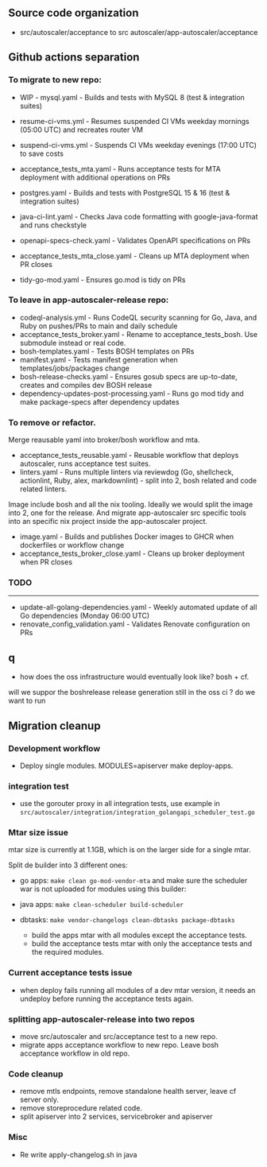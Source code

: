 ## Source code organization 

- src/autoscaler/acceptance to src autoscaler/app-autoscaler/acceptance

## Github actions separation

### To migrate to new repo: 

- WIP - mysql.yaml - Builds and tests with MySQL 8 (test & integration suites)

- resume-ci-vms.yml - Resumes suspended CI VMs weekday mornings (05:00 UTC) and recreates router VM
- suspend-ci-vms.yml - Suspends CI VMs weekday evenings (17:00 UTC) to save costs
- acceptance_tests_mta.yaml - Runs acceptance tests for MTA deployment with additional operations on PRs
- postgres.yaml - Builds and tests with PostgreSQL 15 & 16 (test & integration suites)
- java-ci-lint.yaml - Checks Java code formatting with google-java-format and runs checkstyle
- openapi-specs-check.yaml - Validates OpenAPI specifications on PRs
- acceptance_tests_mta_close.yaml - Cleans up MTA deployment when PR closes
- tidy-go-mod.yaml - Ensures go.mod is tidy on PRs


### To leave in app-autoscaler-release repo:

- codeql-analysis.yml - Runs CodeQL security scanning for Go, Java, and Ruby on pushes/PRs to main and daily
schedule
- acceptance_tests_broker.yaml - Rename to acceptance_tests_bosh. Use submodule instead or real code.
- bosh-templates.yaml - Tests BOSH templates on PRs
- manifest.yaml - Tests manifest generation when templates/jobs/packages change
- bosh-release-checks.yaml - Ensures gosub specs are up-to-date, creates and compiles dev BOSH release
- dependency-updates-post-processing.yaml - Runs go mod tidy and make package-specs after dependency updates

### To remove or refactor.

Merge reausable yaml into broker/bosh workflow and mta.
- acceptance_tests_reusable.yaml - Reusable workflow that deploys autoscaler, runs acceptance test suites. 
- linters.yaml - Runs multiple linters via reviewdog (Go, shellcheck, actionlint, Ruby, alex, markdownlint) - split into 2, bosh related and code related linters.

Image include bosh and all the nix tooling. Ideally we would split the image into 2, one for the release.
And migrate app-autoscaler src specific tools into an specific nix project inside the app-autoscaler project.
- image.yaml - Builds and publishes Docker images to GHCR when dockerfiles or workflow change
- acceptance_tests_broker_close.yaml - Cleans up broker deployment when PR closes


### TODO
--- 
- update-all-golang-dependencies.yaml - Weekly automated update of all Go dependencies (Monday 06:00 UTC)
- renovate_config_validation.yaml - Validates Renovate configuration on PRs

## q
- how does the oss infrastructure would eventually look like? bosh + cf.

will we suppor the boshrelease release generation still in the oss ci ?
do we want to run


## Migration cleanup

### Development workflow
- Deploy single modules. MODULES=apiserver make deploy-apps.

### integration test
- use the gorouter proxy in all integration tests, use example in `src/autoscaler/integration/integration_golangapi_scheduler_test.go`

### Mtar size issue

mtar size is currently at 1.1GB, which is on the larger side for a single mtar.

Split de builder into 3 different ones:

- go apps: `make clean go-mod-vendor-mta` and make sure the scheduler war is not uploaded for modules using this builder:
- java apps: `make clean-scheduler build-scheduler`
- dbtasks:  `make vendor-changelogs clean-dbtasks package-dbtasks`

  - build the apps mtar with all modules except the acceptance tests.
  - build the acceptance tests mtar with only the acceptance tests and the required modules.

### Current acceptance tests issue
- when deploy fails running all modules of a dev mtar version, it needs an undeploy before running the acceptance tests again.


### splitting app-autoscaler-release into two repos
  - move src/autoscaler and src/acceptance test to a new repo.
  - migrate apps acceptance workflow to new repo. Leave bosh acceptance workflow in old repo.

### Code cleanup

- remove mtls endpoints, remove standalone health server, leave cf server only.
- remove storeprocedure related code.
- split apiserver into 2 services, servicebroker and apiserver

### Misc
- Re write apply-changelog.sh in java
